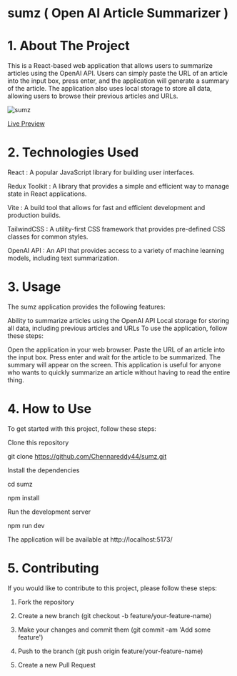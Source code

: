 # sumz ( Open AI Article Summarizer )
# 1. About The Project
This is a React-based web application that allows users to summarize articles using the OpenAI API. Users can simply paste the URL of an article into the input box, press enter, and the application will generate a summary of the article. The application also uses local storage to store all data, allowing users to browse their previous articles and URLs.

![sumz](https://github.com/Chennareddy44/sumz/assets/92796914/3a67d9f4-ab48-415e-9df6-dc071feeb7ae)


[Live Preview]( https://aisummarizer44.netlify.app/ )

# 2. Technologies Used
React : A popular JavaScript library for building user interfaces.

Redux Toolkit : A library that provides a simple and efficient way to manage state in React applications.

Vite : A build tool that allows for fast and efficient development and production builds.

TailwindCSS : A utility-first CSS framework that provides pre-defined CSS classes for common styles.

OpenAI API : An API that provides access to a variety of machine learning models, including text summarization.
# 3. Usage
The sumz application provides the following features:

Ability to summarize articles using the OpenAI API
Local storage for storing all data, including previous articles and URLs
To use the application, follow these steps:

Open the application in your web browser.
Paste the URL of an article into the input box.
Press enter and wait for the article to be summarized.
The summary will appear on the screen.
This application is useful for anyone who wants to quickly summarize an article without having to read the entire thing.

# 4. How to Use
To get started with this project, follow these steps:

Clone this repository

git clone https://github.com/Chennareddy44/sumz.git

Install the dependencies

cd sumz 

npm install

Run the development server

npm run dev

The application will be available at http://localhost:5173/

# 5. Contributing
If you would like to contribute to this project, please follow these steps:

1. Fork the repository

2. Create a new branch (git checkout -b feature/your-feature-name)

3. Make your changes and commit them (git commit -am 'Add some feature')

4. Push to the branch (git push origin feature/your-feature-name)

5. Create a new Pull Request
